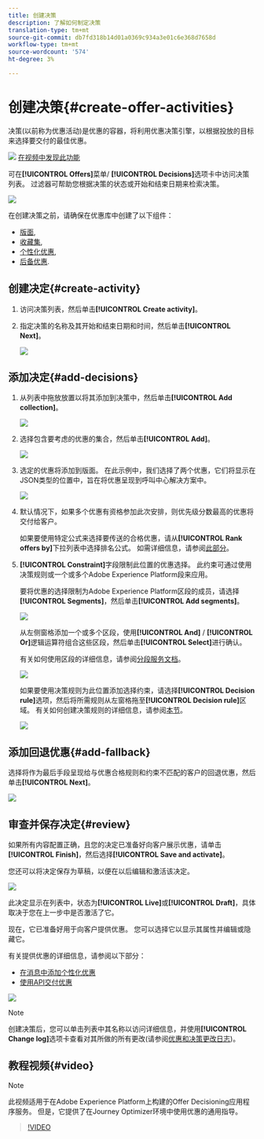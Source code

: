 ```yaml
---
title: 创建决策
description: 了解如何制定决策
translation-type: tm+mt
source-git-commit: db7fd318b14d01a0369c934a3e01c6e368d7658d
workflow-type: tm+mt
source-wordcount: '574'
ht-degree: 3%

---
```


# 创建决策{#create-offer-activities}

决策(以前称为优惠活动)是优惠的容器，将利用优惠决策引擎，以根据投放的目标来选择要交付的最佳优惠。

![](../../assets/do-not-localize/how-to-video.png) [在视频中发现此功能](#video)

可在&#x200B;**[!UICONTROL Offers]**&#x200B;菜单/ **[!UICONTROL Decisions]**&#x200B;选项卡中访问决策列表。 过滤器可帮助您根据决策的状态或开始和结束日期来检索决策。

![](../../assets/activities-list.png)

在创建决策之前，请确保在优惠库中创建了以下组件：

* [版面](../offer-library/creating-placements.md),
* [收藏集](../offer-library/creating-collections.md),
* [个性化优惠](../offer-library/creating-personalized-offers.md),
* [后备优惠](../offer-library/creating-fallback-offers.md).

## 创建决定{#create-activity}

1. 访问决策列表，然后单击&#x200B;**[!UICONTROL Create activity]**。

1. 指定决策的名称及其开始和结束日期和时间，然后单击&#x200B;**[!UICONTROL Next]**。

   ![](../../assets/activities-name.png)

## 添加决定{#add-decisions}

1. 从列表中拖放放置以将其添加到决策中，然后单击&#x200B;**[!UICONTROL Add collection]**。

   ![](../../assets/activities-placement.png)

1. 选择包含要考虑的优惠的集合，然后单击&#x200B;**[!UICONTROL Add]**。

   ![](../../assets/activities-collection.png)

1. 选定的优惠将添加到版面。 在此示例中，我们选择了两个优惠，它们将显示在JSON类型的位置中，旨在将优惠呈现到呼叫中心解决方案中。

   ![](../../assets/offers-added.png)

1. 默认情况下，如果多个优惠有资格参加此次安排，则优先级分数最高的优惠将交付给客户。

   如果要使用特定公式来选择要传送的合格优惠，请从&#x200B;**[!UICONTROL Rank offers by]**&#x200B;下拉列表中选择排名公式。 如需详细信息，请参阅[此部分](../offer-activities/configure-offer-selection.md)。

1. **[!UICONTROL Constraint]**&#x200B;字段限制此位置的优惠选择。 此约束可通过使用决策规则或一个或多个Adobe Experience Platform段来应用。

   要将优惠的选择限制为Adobe Experience Platform区段的成员，请选择&#x200B;**[!UICONTROL Segments]**，然后单击&#x200B;**[!UICONTROL Add segments]**。

   ![](../../assets/activity_constraint_segment.png)

   从左侧窗格添加一个或多个区段，使用&#x200B;**[!UICONTROL And]** / **[!UICONTROL Or]**&#x200B;逻辑运算符组合这些区段，然后单击&#x200B;**[!UICONTROL Select]**&#x200B;进行确认。

   有关如何使用区段的详细信息，请参阅[分段服务文档](https://experienceleague.adobe.com/docs/experience-platform/segmentation/home.html)。

   ![](../../assets/activity_constraint_segment2.png)

   如果要使用决策规则为此位置添加选择约束，请选择&#x200B;**[!UICONTROL Decision rule]**&#x200B;选项，然后将所需规则从左窗格拖至&#x200B;**[!UICONTROL Decision rule]**&#x200B;区域。 有关如何创建决策规则的详细信息，请参阅[本节](../offer-library/creating-decision-rules.md)。

   ![](../../assets/activity_constraint_rule.png)

## 添加回退优惠{#add-fallback}

选择将作为最后手段呈现给与优惠合格规则和约束不匹配的客户的回退优惠，然后单击&#x200B;**[!UICONTROL Next]**。

![](../../assets/add-fallback-offer.png)

## 审查并保存决定{#review}

如果所有内容配置正确，且您的决定已准备好向客户展示优惠，请单击&#x200B;**[!UICONTROL Finish]**，然后选择&#x200B;**[!UICONTROL Save and activate]**。

您还可以将决定保存为草稿，以便在以后编辑和激活该决定。

![](../../assets/save-activities.png)

此决定显示在列表中，状态为&#x200B;**[!UICONTROL Live]**&#x200B;或&#x200B;**[!UICONTROL Draft]**，具体取决于您在上一步中是否激活了它。

现在，它已准备好用于向客户提供优惠。 您可以选择它以显示其属性并编辑或隐藏它。

有关提供优惠的详细信息，请参阅以下部分：

* [在消息中添加个性化优惠](../../deliver-personalized-offers.md)
* [使用API交付优惠](../api-reference/decisions-api/deliver-offers.md)

![](../../assets/activities-created.png)

>[!NOTE]
>
>创建决策后，您可以单击列表中其名称以访问详细信息，并使用&#x200B;**[!UICONTROL Change log]**&#x200B;选项卡查看对其所做的所有更改(请参阅[优惠和决策更改日志](../get-started/user-interface.md#changes-log))。

## 教程视频{#video}

>[!NOTE]
>
>此视频适用于在Adobe Experience Platform上构建的Offer Decisioning应用程序服务。 但是，它提供了在Journey Optimizer环境中使用优惠的通用指导。

>[!VIDEO](https://video.tv.adobe.com/v/329606?quality=12)
